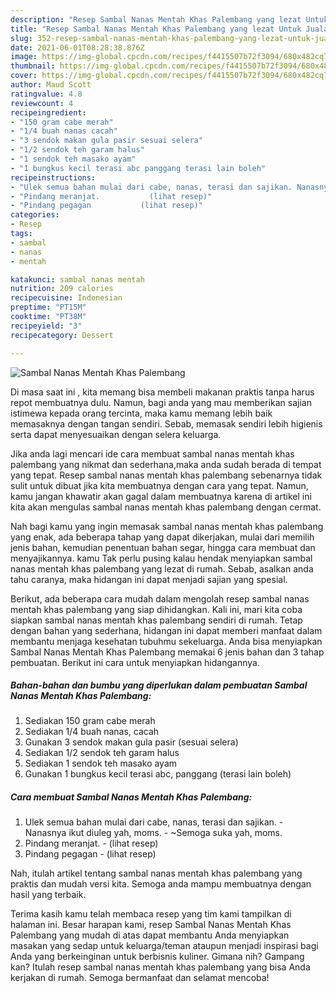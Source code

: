 ```yaml
---
description: "Resep Sambal Nanas Mentah Khas Palembang yang lezat Untuk Jualan"
title: "Resep Sambal Nanas Mentah Khas Palembang yang lezat Untuk Jualan"
slug: 352-resep-sambal-nanas-mentah-khas-palembang-yang-lezat-untuk-jualan
date: 2021-06-01T08:28:38.876Z
image: https://img-global.cpcdn.com/recipes/f4415507b72f3094/680x482cq70/sambal-nanas-mentah-khas-palembang-foto-resep-utama.jpg
thumbnail: https://img-global.cpcdn.com/recipes/f4415507b72f3094/680x482cq70/sambal-nanas-mentah-khas-palembang-foto-resep-utama.jpg
cover: https://img-global.cpcdn.com/recipes/f4415507b72f3094/680x482cq70/sambal-nanas-mentah-khas-palembang-foto-resep-utama.jpg
author: Maud Scott
ratingvalue: 4.8
reviewcount: 4
recipeingredient:
- "150 gram cabe merah"
- "1/4 buah nanas cacah"
- "3 sendok makan gula pasir sesuai selera"
- "1/2 sendok teh garam halus"
- "1 sendok teh masako ayam"
- "1 bungkus kecil terasi abc panggang terasi lain boleh"
recipeinstructions:
- "Ulek semua bahan mulai dari cabe, nanas, terasi dan sajikan. Nanasnya ikut diuleg yah, moms. ~Semoga suka yah, moms."
- "Pindang meranjat.           (lihat resep)"
- "Pindang pegagan           (lihat resep)"
categories:
- Resep
tags:
- sambal
- nanas
- mentah

katakunci: sambal nanas mentah 
nutrition: 209 calories
recipecuisine: Indonesian
preptime: "PT15M"
cooktime: "PT38M"
recipeyield: "3"
recipecategory: Dessert

---
```



![Sambal Nanas Mentah Khas Palembang](https://img-global.cpcdn.com/recipes/f4415507b72f3094/680x482cq70/sambal-nanas-mentah-khas-palembang-foto-resep-utama.jpg)

Di masa  saat ini , kita memang bisa membeli makanan praktis tanpa harus repot membuatnya dulu. Namun, bagi anda yang mau memberikan sajian istimewa kepada orang tercinta, maka kamu memang lebih baik memasaknya dengan tangan sendiri. Sebab, memasak sendiri lebih higienis serta dapat menyesuaikan dengan selera keluarga.

Jika anda lagi mencari ide cara membuat sambal nanas mentah khas palembang yang nikmat dan sederhana,maka anda sudah berada di tempat yang tepat. Resep sambal nanas mentah khas palembang  sebenarnya tidak sulit untuk dibuat jika kita membuatnya dengan cara yang tepat. Namun, kamu jangan khawatir akan gagal dalam membuatnya 
karena di artikel ini kita akan mengulas sambal nanas mentah khas palembang dengan cermat.  



Nah bagi kamu yang ingin memasak sambal nanas mentah khas palembang yang enak, ada beberapa tahap yang dapat dikerjakan, mulai dari memilih jenis bahan, kemudian penentuan bahan segar, hingga cara membuat dan menyajikannya. kamu Tak perlu pusing kalau hendak menyiapkan sambal nanas mentah khas palembang yang lezat di rumah. Sebab, asalkan anda  tahu caranya, maka hidangan ini dapat menjadi sajian yang spesial.

Berikut, ada beberapa cara mudah dalam mengolah resep sambal nanas mentah khas palembang yang siap dihidangkan. Kali ini, mari kita coba siapkan sambal nanas mentah khas palembang sendiri di rumah. Tetap dengan bahan yang sederhana, hidangan ini dapat memberi manfaat dalam membantu menjaga kesehatan tubuhmu sekeluarga. Anda bisa menyiapkan Sambal Nanas Mentah Khas Palembang memakai 6 jenis bahan dan 3 tahap pembuatan. Berikut ini cara untuk menyiapkan hidangannya.

<!--inarticleads1-->

##### Bahan-bahan dan bumbu yang diperlukan dalam pembuatan Sambal Nanas Mentah Khas Palembang:

1. Sediakan 150 gram cabe merah
1. Sediakan 1/4 buah nanas, cacah
1. Gunakan 3 sendok makan gula pasir (sesuai selera)
1. Sediakan 1/2 sendok teh garam halus
1. Sediakan 1 sendok teh masako ayam
1. Gunakan 1 bungkus kecil terasi abc, panggang (terasi lain boleh)




<!--inarticleads2-->

##### Cara membuat Sambal Nanas Mentah Khas Palembang:

1. Ulek semua bahan mulai dari cabe, nanas, terasi dan sajikan. - Nanasnya ikut diuleg yah, moms. - ~Semoga suka yah, moms.
1. Pindang meranjat. -           (lihat resep)
1. Pindang pegagan -           (lihat resep)




Nah, itulah artikel tentang  sambal nanas mentah khas palembang  yang praktis dan mudah versi kita. Semoga anda mampu membuatnya dengan hasil yang terbaik. 

Terima kasih kamu telah membaca resep yang tim kami tampilkan di halaman ini. Besar harapan kami, resep  Sambal Nanas Mentah Khas Palembang yang mudah di atas dapat membantu Anda menyiapkan masakan yang sedap untuk keluarga/teman ataupun menjadi inspirasi bagi Anda yang berkeinginan untuk berbisnis kuliner. Gimana nih? Gampang kan? Itulah resep sambal nanas mentah khas palembang yang bisa Anda kerjakan di rumah. Semoga bermanfaat dan selamat mencoba!

